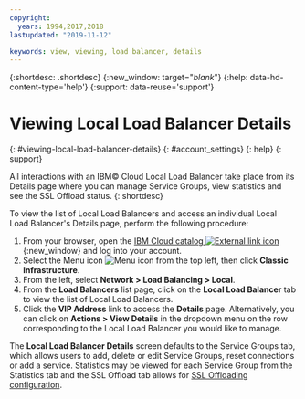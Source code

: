 ```yaml
---
copyright:
  years: 1994,2017,2018
lastupdated: "2019-11-12"

keywords: view, viewing, load balancer, details
---
```


{:shortdesc: .shortdesc}
{:new_window: target="_blank_"}
{:help: data-hd-content-type='help'}
{:support: data-reuse='support'}

# Viewing Local Load Balancer Details
{: #viewing-local-load-balancer-details}
{: #account_settings}
{: help}
{: support}

All interactions with an IBM© Cloud Local Load Balancer take place from its Details page where you can manage Service Groups, view statistics and see the SSL Offload status.
{: shortdesc}

To view the list of Local Load Balancers and access an individual Local Load Balancer's Details page, perform the following procedure:

1. From your browser, open the [IBM Cloud catalog ![External link icon](../../icons/launch-glyph.svg "External link icon")](https://cloud.ibm.com){:new_window} and log into your account.
2. Select the Menu icon ![Menu icon](../../icons/icon_hamburger.svg) from the top left, then click **Classic Infrastructure**.
3. From the left, select **Network > Load Balancing > Local**.
4. From the **Load Balancers** list page, click on the **Local Load Balancer** tab to view the list of Local Load Balancers.
5. Click the **VIP Address** link to access the **Details** page. Alternatively, you can click on **Actions > View Details** in the dropdown menu on the row corresponding to the Local Load Balancer you would like to manage.

The **Local Load Balancer Details** screen defaults to the Service Groups tab, which allows users to add, delete or edit Service Groups, reset connections or add a service. Statistics may be viewed for each Service Group from the Statistics tab and the SSL Offload tab allows for [SSL Offloading configuration](/docs/infrastructure/local-load-balancer?topic=local-load-balancer-configuring-ssl-offloading-on-a-load-balancer).

